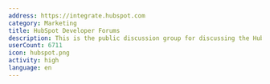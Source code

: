 ```yaml
---
address: https://integrate.hubspot.com
category: Marketing
title: HubSpot Developer Forums
description: This is the public discussion group for discussing the HubSpot APIs
userCount: 6711
icon: hubspot.png
activity: high
language: en
---
```

